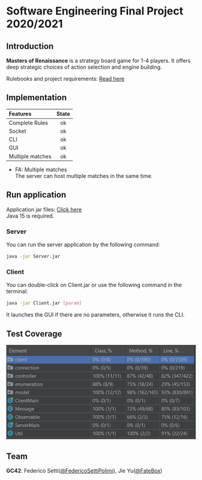 # Software Engineering Final Project 2020/2021

## Introduction
**Masters of Renaissance** is a strategy board game for 1-4 players.
It offers deep strategic choices of action selection and engine building.

Rulebooks and project requirements: [Read here](/Deliverables/Rules/)

## Implementation
| Features | State |
|:-----------------------|:------------------------------------:|
| Complete Rules | ok |
| Socket | ok |
| CLI | ok |
| GUI | ok |
| Multiple matches | ok |

* FA: Multiple matches   
  The server can host multiple matches in the same time.

## Run application
Application jar files: [Click here](/Deliverables/Jars/)  
Java 15 is required.

### Server
You can run the server application by the following command:
```sh
java -jar Server.jar
```

### Client
You can double-click on Client.jar or use the following command in the terminal:
```sh
java -jar Client.jar [param]
```
It launches the GUI if there are no parameters, otherwise it runs the CLI.



## Test Coverage
<p align="center">
<img src="/Deliverables/TestReport/Test.png">
</p>

## Team
**GC42**: Federico Setti([@FedericoSettiPolimi](https://github.com/FedericoSettiPolimi)), Jie Yu([@FateBox](https://github.com/FateBox))

